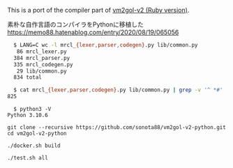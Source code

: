 This is a port of the compiler part of [vm2gol-v2 (Ruby version)](https://github.com/sonota88/vm2gol-v2).

素朴な自作言語のコンパイラをPythonに移植した  
https://memo88.hatenablog.com/entry/2020/08/19/065056

```sh
  $ LANG=C wc -l mrcl_{lexer,parser,codegen}.py lib/common.py
   86 mrcl_lexer.py
  384 mrcl_parser.py
  335 mrcl_codegen.py
   29 lib/common.py
  834 total

  $ cat mrcl_{lexer,parser,codegen}.py lib/common.py | grep -v '^ *#' | wc -l
825
```

```
  $ python3 -V
Python 3.10.6
```

```
git clone --recursive https://github.com/sonota88/vm2gol-v2-python.git
cd vm2gol-v2-python

./docker.sh build

./test.sh all
```
